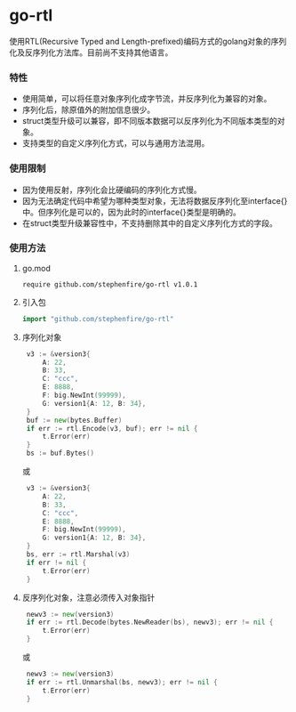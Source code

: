 # go-rtl
使用RTL(Recursive Typed and Length-prefixed)编码方式的golang对象的序列化及反序列化方法库。目前尚不支持其他语言。

### 特性

- 使用简单，可以将任意对象序列化成字节流，并反序列化为兼容的对象。
- 序列化后，除原值外的附加信息很少。
- struct类型升级可以兼容，即不同版本数据可以反序列化为不同版本类型的对象。
- 支持类型的自定义序列化方式，可以与通用方法混用。

### 使用限制

- 因为使用反射，序列化会比硬编码的序列化方式慢。
- 因为无法确定代码中希望为哪种类型对象，无法将数据反序列化至interface{}中。但序列化是可以的，因为此时的interface{}类型是明确的。
- 在struct类型升级兼容性中，不支持删除其中的自定义序列化方式的字段。

### 使用方法

1. go.mod

   ```
   require github.com/stephenfire/go-rtl v1.0.1
   ```

2. 引入包

   ```go
   import "github.com/stephenfire/go-rtl"
   ```

3. 序列化对象

   ```go
   	v3 := &version3{
   		A: 22, 
   		B: 33, 
   		C: "ccc", 
   		E: 8888, 
   		F: big.NewInt(99999), 
   		G: version1{A: 12, B: 34},
   	}
   	buf := new(bytes.Buffer)
   	if err := rtl.Encode(v3, buf); err != nil {
   		t.Error(err)
   	}
   	bs := buf.Bytes()
   ```

   或

   ```go
   	v3 := &version3{
   		A: 22,
   		B: 33,
   		C: "ccc",
   		E: 8888,
   		F: big.NewInt(99999),
   		G: version1{A: 12, B: 34},
   	}
   	bs, err := rtl.Marshal(v3)
   	if err != nil {
   		t.Error(err)
   	}
   ```

4. 反序列化对象，注意必须传入对象指针

   ```go
   	newv3 := new(version3)
   	if err := rtl.Decode(bytes.NewReader(bs), newv3); err != nil {
   		t.Error(err)
   	}
   ```
   或
   ```go
   	newv3 := new(version3)
   	if err := rtl.Unmarshal(bs, newv3); err != nil {
   		t.Error(err)
   	}
   ```
